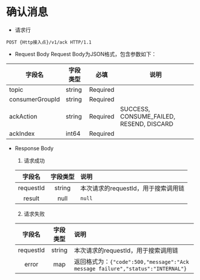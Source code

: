 # 确认消息

- 请求行

```http
POST {Http接入点}/v1/ack HTTP/1.1
```

- Request Body
  Request Body为JSON格式，包含参数如下：

| 字段名          | 字段类型 | 必填     | 说明                                     |
| --------------- | -------- | -------- | ---------------------------------------- |
| topic           | string   | Required |                                          |
| consumerGroupId | string   | Required |                                          |
| ackAction       | string   | Required | SUCCESS, CONSUME_FAILED, RESEND, DISCARD |
| ackIndex        | int64    | Required |                                          |

- Response Body

  1. 请求成功

  |  字段名   | 字段类型 | 说明                                |
  | :-------: | :------: | :---------------------------------- |
  | requestId |  string  | 本次请求的requestId，用于搜索调用链 |
  |  result   |   null   | `null`|

  2. 请求失败

  |  字段名   | 字段类型 | 说明                                                         |
  | :-------: | :------: | :------------------------------------------------------------ |
  | requestId |  string  | 本次请求的requestId，用于搜索调用链                          |
  |   error   |   map    | 返回格式为：`{"code":500,"message":"Ack message failure","status":"INTERNAL"}`|
